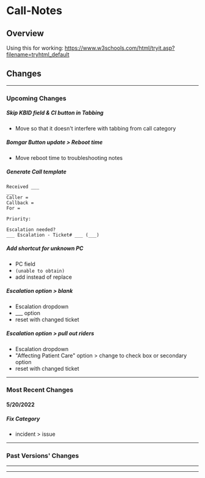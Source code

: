 # Call-Notes
## Overview
Using this for working: https://www.w3schools.com/html/tryit.asp?filename=tryhtml_default

## Changes
---
### Upcoming Changes

##### Skip KBID field & CI button in Tabbing
 - Move so that it doesn't interfere with tabbing from call category

##### Bomgar Button update > Reboot time
 - Move reboot time to troubleshooting notes

##### Generate Call template
```
Received ___
___
Caller = 
Callback = 
For = 

Priority:

Escalation needed?
___ Escalation - Ticket# ___ (___)
```
##### Add shortcut for unknown PC
 - PC field
 - `(unable to obtain)`
 - add instead of replace
##### Escalation option > blank
 - Escalation dropdown
 - ___ option
 - reset with changed ticket
##### Escalation option > pull out riders
 - Escalation dropdown
 - "Affecting Patient Care" option > change to check box or secondary option
 - reset with changed ticket
---
### Most Recent Changes
#### 5/20/2022

##### Fix Category
 - incident > issue

---
### Past Versions' Changes
---
---
